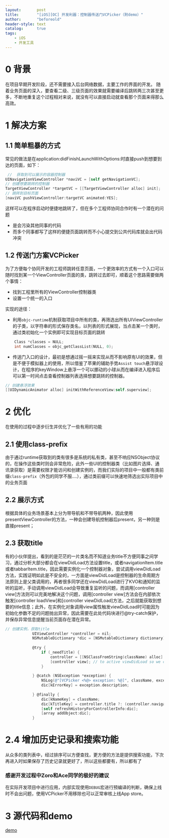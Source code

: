 ```yaml
---
layout:       post
title:        "[iOS][OC] 开发利器：控制器传送门VCPicker（附demo）"
author:       "beforeold"
header-style: text
catalog:      true
tags:
    - iOS
    - 开发工具
---
```


# 0 背景
在项目早期开发阶段，还不需要接入后台网络数据，主要工作的界面的开发。
随着业务页面的深入，要查看二级、三级页面的效果就需要编译后跳转两三次甚至更多，不断地重复这个过程相对来说，就没有可以直接启动就查看那个页面来得那么高效。

# 1 解决方案
## 1.1 简单粗暴的方式
常见的做法是在application:didFinishLaunchWithOptions:时直接push到想要到达的页面，如下：
``` objective-c
 //  获取到可以展示的容器控制器
UINavigationViewController *naviVC = [self getNavigationVC];
// 创建想要跳转的控制器
TargetViewController *targetVC = [[TargetViewController alloc] init]; 
// 跳转到目标页面
[naviVC pushViewController:targetVC animated:YES]; 
```
这样可以在程序启动时便捷地跳转了，但在多个工程师协同合作时有一个潜在的问题
- 是会污染其他同事的代码
- 而多个同事都写了这样的便捷页面跳转而不小心提交到公共代码库就会出代码冲突

## 1.2 传送门方案VCPicker
为了方便每个协同开发的工程师跳转任意页面，一个更效率的方式有一个入口可以随时找到某一个ViewController页面的类，跳转过去即可，顺着这个思路需要做两个事情：
- 找到工程里所有的ViewController控制器类
- 设置一个统一的入口

实现的途径：
- 利用```objc-runtime```机制获取项目中所有的类，再筛选出所有UIViewController的子类，以字符串的形式保存类名，以列表的形式展现，当点击某一个类时，通过类初始化一个实例即可实现目标页面的跳转
``` objective-c
    Class *classes = NULL;
    int numClasses = objc_getClassList(NULL, 0);
```
- 传送门入口的设计，最初是想通过摇一摇来实现从而不影响原有UI的效果，但是不便于模拟器上的使用，所以借鉴了苹果的辅助手势```Assist touch```悬浮球设计，在程序的keyWindow上悬浮一个可以挪动的小球从而在编译进入程序后可以第一时间点击查看控制器列表选择想要跳转的控制器。

```Objective-C
// 创建悬浮效果
[[UIDynamicAnimator alloc] initWithReferenceView:self.superview];
```

# 2 优化
在使用的过程中逐步衍生并优化了一些有用的功能
## 2.1 使用class-prefix
由于通过runtime获取到的类有很多是系统的私有类，甚至不响应NSObject协议的，在操作这些类时则会非常危险，此外一些UI的控制器类（比如图片选择、通讯录获取）是需要权限才能访问和创建实例的，而我们实际的项目中一般都有类前缀```class-prefix```（外包的同学不服....），通过类前缀可以快速地筛选出实际项目中的业务页面
## 2.2 展示方式
根据具体的业务场景基本上分为带导航和不带导航两种，因此使用presentViewController的方法，一种会创建导航控制器后present，另一种则是直接present；
## 2.3 获取title
有的小伙伴提出，看到的是茫茫的一片类名而不知道业务title不方便同事之间学习，通过分析大部分都会在viewDidLoad方法设置title，或者navigationItem.title或者tabbarItem.title，因此需要实例化一个控制器对象，尝试调用viewDidLoad方法，实践证明如此是不安全的，一方面是viewDidLoad是控制器的生命周期方法原则上是父类调用的，再者很多同学还在viewDidLoad进行了KVO和通知的监听的监听，手动调用viewDidLoad会导致重复监听的问题，而调用[controller view]方法则可以完美地解决这个问题，调用[controller view]方法会在内部依次触发[controller loadView]和[controller viewDidLoad]方法，之后就能获取到想要的title信息；此外，在实例化对象调用view属性触发viewDidLoad时可能因为初始化参数不足的问题抛出异常，因此需要在此处代码块进行@try-catch保护，并保存异常信息提醒当前页面存在潜在异常。
``` objective-c
// 创建实例，获取title
            UIViewController *controller = nil;
            NSMutableDictionary *dic = [NSMutableDictionary dictionary];
            
            @try {
                if (_needTitle) {
                    controller = [[NSClassFromString(className) alloc] init]; // nil
                    [controller view]; // to active viewDidLoad so we can get conroller.title
                }
                
            } @catch (NSException *exception) {
                NSLog(@"[VCPicker <%@> exception: %@]", className, exception);
                dic[kErrorKey] = exception.description;
                
            } @finally {
                dic[kNameKey] = className;
                dic[kTitleKey] = controller.title ?: (controller.navigationItem.title ?: (controller.tabBarItem.title ?: className));
                [self refreshHistoryForControllerInfo:dic];
                [array addObject:dic];
            }
```
# 2.4 增加历史记录和搜索功能
从众多的类列表中，经过排序可以方便查找，更方便的方法是提供搜索功能，下次再进入时如果保存了历史记录就更好了，所以这些都要有，所以都有了

### 感谢开发过程中Zoro和Ace同学的极好的建议
在实际开发项目中进行应用，内部实现使用```DEBUG```宏进行预编译的判断，确保上线时不会出问题，使用VCPicker不用移除也可以正常审核上线App store。
﻿
# 3 源代码和demo
[demo](https://github.com/beforeold/VCPicker)
